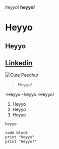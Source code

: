 *heyyo!*
**heyyo!**
# Heyyo
## Heyyo
[Linkedin](https://www.linkedin.com/in/pulkitgoyall/)
---
![Cute Peechur](https://user-images.githubusercontent.com/98442414/192686517-2b1dc391-fd24-4fe5-99db-01facd83283f.png)


>Heyyo!

-Heyyo
-heyyo
-Heyyo!

1. Heyyo
2. Heyyo
3. Heyyo

`heyyo`

```
code block
print "heyyo"
print "Heyyo!"
```

